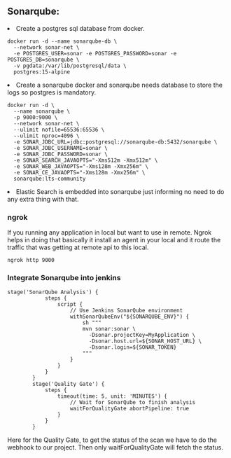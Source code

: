 <h2> Sonarqube: </h2>
<li>
Create a postgres sql database from docker.
  
```
docker run -d --name sonarqube-db \
  --network sonar-net \
  -e POSTGRES_USER=sonar -e POSTGRES_PASSWORD=sonar -e POSTGRES_DB=sonarqube \
  -v pgdata:/var/lib/postgresql/data \
  postgres:15-alpine
```

</li>
<li>
Create a sonarqube docker and sonarqube needs database to store the logs so postgres is mandatory.
  
```
docker run -d \
  --name sonarqube \
  -p 9000:9000 \
  --network sonar-net \
  --ulimit nofile=65536:65536 \
  --ulimit nproc=4096 \
  -e SONAR_JDBC_URL=jdbc:postgresql://sonarqube-db:5432/sonarqube \
  -e SONAR_JDBC_USERNAME=sonar \
  -e SONAR_JDBC_PASSWORD=sonar \
  -e SONAR_SEARCH_JAVAOPTS="-Xms512m -Xmx512m" \
  -e SONAR_WEB_JAVAOPTS="-Xms128m -Xmx256m" \
  -e SONAR_CE_JAVAOPTS="-Xms128m -Xmx256m" \
  sonarqube:lts-community
```

</li>
<li>
Elastic Search is embedded into sonarqube just informing no need to do any extra thing with that.
</li>

<h3>ngrok</h3>
If you running any application in local but want to use in remote. Ngrok helps in doing that basically it install an agent in your local and it route the traffic that was getting at remote api to this local.

```
ngrok http 9000
```
<h3>Integrate Sonarqube into jenkins</h3>

```
stage('SonarQube Analysis') {
            steps {
                script {
                    // Use Jenkins SonarQube environment
                    withSonarQubeEnv("${SONARQUBE_ENV}") {
                        sh """
                        mvn sonar:sonar \
                          -Dsonar.projectKey=MyApplication \
                          -Dsonar.host.url=${SONAR_HOST_URL} \
                          -Dsonar.login=${SONAR_TOKEN}
                        """
                    }
                }
            }
        }
        stage('Quality Gate') {
            steps {
                timeout(time: 5, unit: 'MINUTES') {
                    // Wait for SonarQube to finish analysis
                    waitForQualityGate abortPipeline: true
                }
            }
        }
```
Here for the Quality Gate, to get the status of the scan we have to do the webhook to our project. Then only waitForQualityGate will fetch the status.

